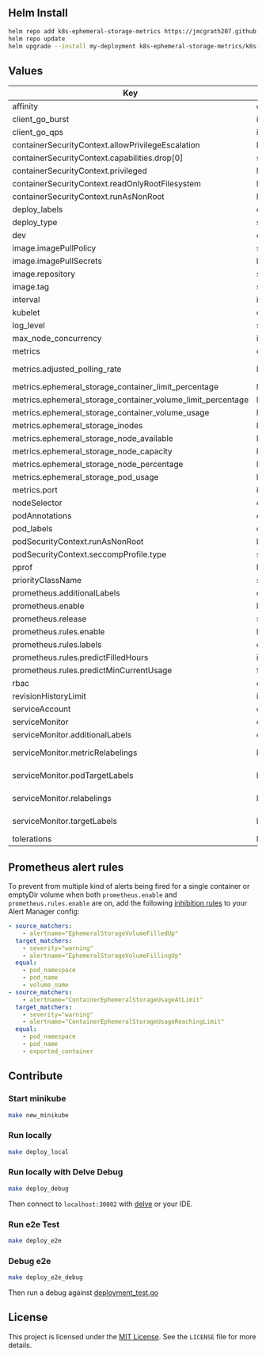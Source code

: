 ## Helm Install

```bash
helm repo add k8s-ephemeral-storage-metrics https://jmcgrath207.github.io/k8s-ephemeral-storage-metrics/chart
helm repo update
helm upgrade --install my-deployment k8s-ephemeral-storage-metrics/k8s-ephemeral-storage-metrics
```

## Values

| Key | Type | Default | Description |
|-----|------|---------|-------------|
| affinity | object | `{}` |  |
| client_go_burst | int | `10` | Maximum burst for throttle. |
| client_go_qps | int | `5` | QPS indicates the maximum QPS to the master from this client. |
| containerSecurityContext.allowPrivilegeEscalation | bool | `false` |  |
| containerSecurityContext.capabilities.drop[0] | string | `"ALL"` |  |
| containerSecurityContext.privileged | bool | `false` |  |
| containerSecurityContext.readOnlyRootFilesystem | bool | `false` |  |
| containerSecurityContext.runAsNonRoot | bool | `true` |  |
| deploy_labels | object | `{}` | Set additional labels for the Deployment/Daemonset |
| deploy_type | string | `"Deployment"` | Set as Deployment for single controller to query all nodes or Daemonset |
| dev | object | `{"enabled":false,"grow":{"image":"ghcr.io/jmcgrath207/k8s-ephemeral-storage-grow-test:latest","imagePullPolicy":"IfNotPresent"},"shrink":{"image":"ghcr.io/jmcgrath207/k8s-ephemeral-storage-shrink-test:latest","imagePullPolicy":"IfNotPresent"}}` | For local development or testing that will deploy grow and shrink pods and debug service |
| image.imagePullPolicy | string | `"IfNotPresent"` |  |
| image.imagePullSecrets | list | `[]` |  |
| image.repository | string | `"ghcr.io/jmcgrath207/k8s-ephemeral-storage-metrics"` |  |
| image.tag | string | `"1.18.0"` |  |
| interval | int | `15` | Polling node rate for exporter |
| kubelet | object | `{"insecure":false,"readOnlyPort":0,"scrape":false}` | Scrape metrics through kubelet instead of kube api |
| log_level | string | `"info"` |  |
| max_node_concurrency | int | `10` | Max number of concurrent query requests to the kubernetes API. |
| metrics | object | `{"adjusted_polling_rate":false,"ephemeral_storage_container_limit_percentage":true,"ephemeral_storage_container_volume_limit_percentage":true,"ephemeral_storage_container_volume_usage":true,"ephemeral_storage_inodes":true,"ephemeral_storage_node_available":true,"ephemeral_storage_node_capacity":true,"ephemeral_storage_node_percentage":true,"ephemeral_storage_pod_usage":true,"port":9100}` | Set metrics you want to enable |
| metrics.adjusted_polling_rate | bool | `false` | Create the ephemeral_storage_adjusted_polling_rate metrics to report Adjusted Poll Rate in milliseconds. Typically used for testing. |
| metrics.ephemeral_storage_container_limit_percentage | bool | `true` | Percentage of ephemeral storage used by a container in a pod |
| metrics.ephemeral_storage_container_volume_limit_percentage | bool | `true` | Percentage of ephemeral storage used by a container's volume in a pod |
| metrics.ephemeral_storage_container_volume_usage | bool | `true` | Current ephemeral storage used by a container's volume in a pod |
| metrics.ephemeral_storage_inodes | bool | `true` | Current ephemeral inode usage of pod |
| metrics.ephemeral_storage_node_available | bool | `true` | Available ephemeral storage for a node |
| metrics.ephemeral_storage_node_capacity | bool | `true` | Capacity of ephemeral storage for a node |
| metrics.ephemeral_storage_node_percentage | bool | `true` | Percentage of ephemeral storage used on a node |
| metrics.ephemeral_storage_pod_usage | bool | `true` | Current ephemeral byte usage of pod |
| metrics.port | int | `9100` | Adjust the metric port as needed (default 9100) |
| nodeSelector | object | `{}` |  |
| podAnnotations | object | `{}` |  |
| pod_labels | object | `{}` | Set additional labels for the Pods |
| podSecurityContext.runAsNonRoot | bool | `true` |  |
| podSecurityContext.seccompProfile.type | string | `"RuntimeDefault"` |  |
| pprof | bool | `false` | Enable Pprof |
| priorityClassName | string | `nil` |  |
| prometheus.additionalLabels | object | `{}` | Add labels to the PrometheusRule.Spec |
| prometheus.enable | bool | `true` |  |
| prometheus.release | string | `"kube-prometheus-stack"` |  |
| prometheus.rules.enable | bool | `false` | Create PrometheusRules firing alerts when out of ephemeral storage |
| prometheus.rules.labels | object | `{"severity":"warning"}` | What additional labels to set on alerts |
| prometheus.rules.predictFilledHours | int | `12` | How many hours in the future to predict filling up of a volume |
| prometheus.rules.predictMinCurrentUsage | float | `33.3` | What percentage of limit must be used right now to predict filling up of a volume |
| rbac | object | `{"create":true}` | RBAC configuration |
| revisionHistoryLimit | int | `10` | Revision history limit for the Deployment |
| serviceAccount | object | `{"create":true,"name":null}` | Service Account configuration |
| serviceMonitor | object | `{"additionalLabels":{},"enable":true,"metricRelabelings":[],"podTargetLabels":[],"relabelings":[],"targetLabels":[]}` | Configure the Service Monitor |
| serviceMonitor.additionalLabels | object | `{}` | Add labels to the ServiceMonitor.Spec |
| serviceMonitor.metricRelabelings | list | `[]` | Set metricRelabelings as per https://github.com/prometheus-operator/prometheus-operator/blob/main/Documentation/api.md#monitoring.coreos.com/v1.RelabelConfig |
| serviceMonitor.podTargetLabels | list | `[]` | Set podTargetLabels as per https://github.com/prometheus-operator/prometheus-operator/blob/main/Documentation/api.md#monitoring.coreos.com/v1.ServiceMonitorSpec |
| serviceMonitor.relabelings | list | `[]` | Set relabelings as per https://github.com/prometheus-operator/prometheus-operator/blob/main/Documentation/api.md#monitoring.coreos.com/v1.RelabelConfig |
| serviceMonitor.targetLabels | list | `[]` | Set targetLabels as per https://github.com/prometheus-operator/prometheus-operator/blob/main/Documentation/api.md#monitoring.coreos.com/v1.ServiceMonitorSpec |
| tolerations | list | `[]` |  |

## Prometheus alert rules

To prevent from multiple kind of alerts being fired for a single container or
emptyDir volume when both `prometheus.enable` and `prometheus.rules.enable` are
on, add the following [inhibition
rules](https://prometheus.io/docs/alerting/latest/configuration/#inhibition-related-settings)
to your Alert Manager config:

```yaml
- source_matchers:
    - alertname="EphemeralStorageVolumeFilledUp"
  target_matchers:
    - severity="warning"
    - alertname="EphemeralStorageVolumeFillingUp"
  equal:
    - pod_namespace
    - pod_name
    - volume_name
- source_matchers:
    - alertname="ContainerEphemeralStorageUsageAtLimit"
  target_matchers:
    - severity="warning"
    - alertname="ContainerEphemeralStorageUsageReachingLimit"
  equal:
    - pod_namespace
    - pod_name
    - exported_container
```

## Contribute

### Start minikube
```bash
make new_minikube
```

### Run locally
```bash
make deploy_local
```

### Run locally with Delve Debug
```bash
make deploy_debug
```
Then connect to `localhost:30002` with [delve](https://github.com/go-delve/delve) or your IDE.

### Run e2e Test
```bash
make deploy_e2e
```

### Debug e2e
```bash
make deploy_e2e_debug
```
Then run a debug against [deployment_test.go](tests/e2e/deployment_test.go)

## License

This project is licensed under the [MIT License](https://opensource.org/licenses/MIT). See the `LICENSE` file for more details.
